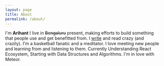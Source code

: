 ```yaml
---
layout: page
title: About
permalink: /about/
---
```


I'm <strong>Arihant</strong> I live in <del>Bengaluru</del> present, making efforts to build something that people use and get benefitted from. I <a href="https://timetalesinfinity.wordpress.com" target="_blank">write</a> and read crazy (and crazily). I'm a basketball fanatic and a meditator. I love meeting new people and learning from and listening to them. Currently Understanding React Ecosystem, Starting with Data Structures and Algorithms. I'm in love with Meteor.
